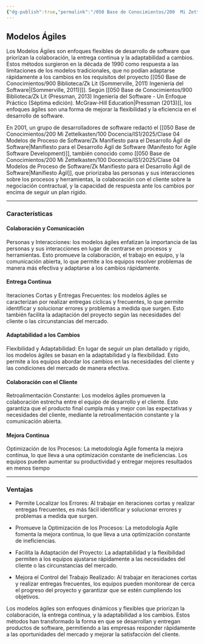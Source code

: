 ```yaml
---
{"dg-publish":true,"permalink":"/050 Base de Conocimientos/200  Mi Zettelkasten/100 Docencia/IS1/2025/Clase 04 Modelos de Proceso de Software/Zk Modelos Ágiles/","tags":["digitalGarden","modeloDeProceso"]}
---
```


## Modelos Ágiles

Los Modelos Ágiles son enfoques flexibles de desarrollo de software que priorizan la colaboración, la entrega continua y la adaptabilidad a cambios. Estos métodos surgieron en la década de 1990 como respuesta a las limitaciones de los modelos tradicionales, que no podían adaptarse rápidamente a los cambios en los requisitos del proyecto [[050 Base de Conocimientos/900 Biblioteca/Zk Lit (Sommerville, 2011) Ingeniería del Software\|(Sommerville, 2011)]]]. Según [[050 Base de Conocimientos/900 Biblioteca/Zk Lit (Pressman, 2013) Ingeniería del Software - Un Enfoque Práctico (Séptima edición). McGraw-Hill Education\|Pressman (2013)]], los enfoques ágiles son una forma de mejorar la flexibilidad y la eficiencia en el desarrollo de software.

En 2001, un grupo de desarrolladores de software redactó el [[050 Base de Conocimientos/200  Mi Zettelkasten/100 Docencia/IS1/2025/Clase 04 Modelos de Proceso de Software/Zk Manifiesto para el Desarrollo Ágil de Software\|Manifiesto para el Desarrollo Ágil de Software (Manifesto for Agile Software Development)]], también conocido como [[050 Base de Conocimientos/200  Mi Zettelkasten/100 Docencia/IS1/2025/Clase 04 Modelos de Proceso de Software/Zk Manifiesto para el Desarrollo Ágil de Software\|Manifiesto Ágil]], que priorizaba las personas y sus interacciones sobre los procesos y herramientas, la colaboración con el cliente sobre la negociación contractual, y la capacidad de respuesta ante los cambios por encima de seguir un plan rígido.

----
### Características

#### Colaboración y Comunicación
Personas y Interacciones: los modelos ágiles enfatizan la importancia de las personas y sus interacciones en lugar de centrarse en procesos y herramientas. Esto promueve la colaboración, el trabajo en equipo, y la comunicación abierta, lo que permite a los equipos resolver problemas de manera más efectiva y adaptarse a los cambios rápidamente.

#### Entrega Continua
Iteraciones Cortas y Entregas Frecuentes: los modelos ágiles se caracterizan por realizar entregas cíclicas y frecuentes, lo que permite identificar y solucionar errores y problemas a medida que surgen. Esto también facilita la adaptación del proyecto según las necesidades del cliente o las circunstancias del mercado.

#### Adaptabilidad a los Cambios
Flexibilidad y Adaptabilidad: En lugar de seguir un plan detallado y rígido, los modelos ágiles se basan en la adaptabilidad y la flexibilidad. Esto permite a los equipos abordar los cambios en las necesidades del cliente y las condiciones del mercado de manera efectiva.

#### Colaboración con el Cliente
Retroalimentación Constante: Los modelos ágiles promueven la colaboración estrecha entre el equipo de desarrollo y el cliente. Esto garantiza que el producto final cumpla más y mejor con las expectativas y necesidades del cliente, mediante la retroalimentación constante y la comunicación abierta.

#### Mejora Continua
Optimización de los Procesos: La metodología Agile fomenta la mejora continua, lo que lleva a una optimización constante de ineficiencias. Los equipos pueden aumentar su productividad y entregar mejores resultados en menos tiempo

----
### Ventajas

- Permite Localizar los Errores: Al trabajar en iteraciones cortas y realizar entregas frecuentes, es más fácil identificar y solucionar errores y problemas a medida que surgen.

- Promueve la Optimización de los Procesos: La metodología Agile fomenta la mejora continua, lo que lleva a una optimización constante de ineficiencias.

- Facilita la Adaptación del Proyecto: La adaptabilidad y la flexibilidad permiten a los equipos ajustarse rápidamente a las necesidades del cliente o las circunstancias del mercado.

- Mejora el Control del Trabajo Realizado: Al trabajar en iteraciones cortas y realizar entregas frecuentes, los equipos pueden monitorear de cerca el progreso del proyecto y garantizar que se estén cumpliendo los objetivos.

Los modelos ágiles son enfoques dinámicos y flexibles que priorizan la colaboración, la entrega continua, y la adaptabilidad a los cambios. Estos métodos han transformado la forma en que se desarrollan y entregan productos de software, permitiendo a las empresas responder rápidamente a las oportunidades del mercado y mejorar la satisfacción del cliente.